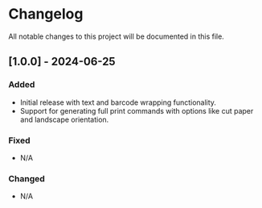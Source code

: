 # Changelog

All notable changes to this project will be documented in this file.

## [1.0.0] - 2024-06-25

### Added
- Initial release with text and barcode wrapping functionality.
- Support for generating full print commands with options like cut paper and landscape orientation.

### Fixed
- N/A

### Changed
- N/A
